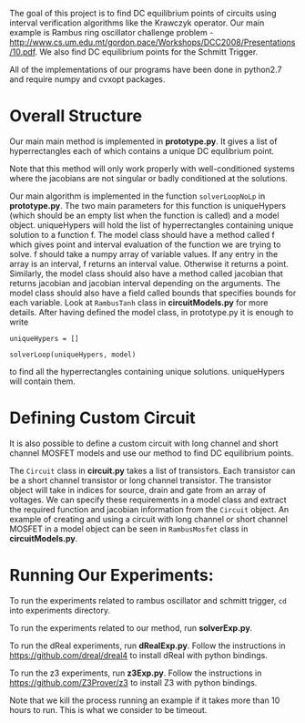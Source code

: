The goal of this project is to find DC equilibrium points of circuits using interval verification algorithms like the Krawczyk operator. Our main example is Rambus ring oscillator challenge problem - http://www.cs.um.edu.mt/gordon.pace/Workshops/DCC2008/Presentations/10.pdf.
We also find DC equilibrium points for the Schmitt Trigger.

All of the implementations of our programs have been done in python2.7 and require numpy and cvxopt packages.

# Overall Structure

Our main main method is implemented in **prototype.py**. It gives a list of hyperrectangles each of which contains a unique DC equlibrium point.

Note that this method will only work properly with well-conditioned systems where the jacobians are not singular or badly conditioned at the solutions.

Our main algorithm is implemented in the function `solverLoopNoLp` in **prototype.py**. The two main parameters for this function is uniqueHypers (which should be an empty list when the function is called) and a model object. uniqueHypers will hold the list of hyperrectangles containing unique solution to a function f. The model class should have a method called f which gives point and interval evaluation of the function we are trying to solve. f should take a numpy array of variable values. If any entry in the array is an interval, f returns an interval value. Otherwise it returns a point. Similarly, the model class should also have a method called jacobian that returns jacobian and jacobian interval depending on the arguments. The model class should also have a field called bounds that specifies bounds for each variable. Look at `RambusTanh` class in **circuitModels.py** for more details. After having defined the model class, in prototype.py it is enough to write

`uniqueHypers = []`

`solverLoop(uniqueHypers, model)` 

to find all the hyperrectangles containing unique solutions. uniqueHypers will contain them.

# Defining Custom Circuit

It is also possible to define a custom circuit with long channel and short channel MOSFET models and use our method to find DC equilibrium points. 

The `Circuit` class in **circuit.py** takes a list of transistors. Each transistor can be a short channel transistor or long channel transistor. The transistor object will take in indices for source, drain and gate from an array of voltages. We can specify these requirements in a model class and extract the required function and jacobian information from the `Circuit` object. An example of creating and using a circuit with long channel or short channel MOSFET in a model object can be seen in `RambusMosfet` class in **circuitModels.py**.

# Running Our Experiments:

To run the experiments related to rambus oscillator and schmitt trigger, `cd` into experiments directory. 

To run the experiments related to our method, run **solverExp.py**.

To run the dReal experiments, run **dRealExp.py**. Follow the instructions in https://github.com/dreal/dreal4 to install dReal with python bindings.

To run the z3 experiments, run **z3Exp.py**. Follow the instructions in https://github.com/Z3Prover/z3 to install Z3 with python bindings.

Note that we kill the process running an example if it takes more than 10 hours to run. This is what we consider to be timeout.
